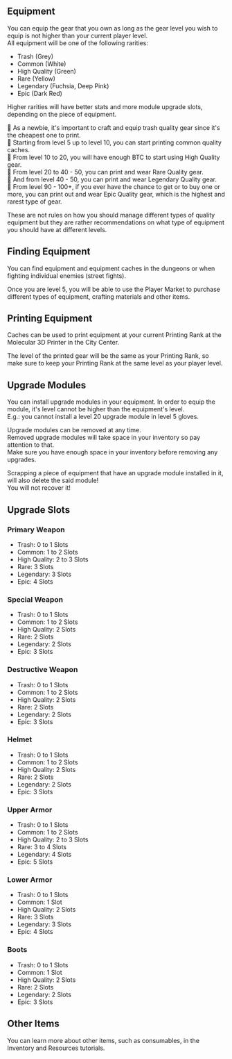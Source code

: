 ## Equipment
You can equip the gear that you own as long as the gear level you wish to equip is not higher than your current player level.  
All equipment will be one of the following rarities:

  - Trash (Grey)
  - Common (White)
  - High Quality (Green)
  - Rare (Yellow)
  - Legendary (Fuchsia, Deep Pink)
  - Epic (Dark Red)

Higher rarities will have better stats and more module upgrade slots, depending on the piece of equipment.  

🔹 As a newbie, it's important to craft and equip trash quality gear since it's the cheapest one to print.  
🔹 Starting from level 5 up to level 10, you can start printing common quality caches.  
🔹 From level 10 to 20, you will have enough BTC to start using High Quality gear.  
🔹 From level 20 to 40 - 50, you can print and wear Rare Quality gear.  
🔹 And from level 40 - 50, you can print and wear Legendary Quality gear.  
🔹 From level 90 - 100+, if you ever have the chance to get or to buy one or more, you can print out and wear Epic Quality gear, which is the highest and rarest type of gear.  

These are not rules on how you should manage different types of quality equipment but they are rather recommendations on what type of equipment you should have at different levels.


## Finding Equipment

You can find equipment and equipment caches in the dungeons or when fighting individual enemies (street fights).  

Once you are level 5, you will be able to use the Player Market to purchase different types of equipment, crafting materials and other items.

## Printing Equipment

Caches can be used to print equipment at your current Printing Rank at the Molecular 3D Printer in the City Center.  

The level of the printed gear will be the same as your Printing Rank, so make sure to keep your Printing Rank at the same level as your player level.  

## Upgrade Modules

You can install upgrade modules in your equipment. In order to equip the module, it's level cannot be higher than the equipment's level.  
E.g.: you cannot install a level 20 upgrade module in level 5 gloves.  

Upgrade modules can be removed at any time.  
Removed upgrade modules will take space in your inventory so pay attention to that.  
Make sure you have enough space in your inventory before removing any upgrades.  

Scrapping a piece of equipment that have an upgrade module installed in it, will also delete the said module!  
You will not recover it!  

## Upgrade Slots

### Primary Weapon
 - Trash: 0 to 1 Slots
 - Common: 1 to 2 Slots
 - High Quality: 2 to 3 Slots
 - Rare: 3 Slots
 - Legendary: 3 Slots
 - Epic: 4 Slots

### Special Weapon
 - Trash: 0 to 1 Slots
 - Common: 1 to 2 Slots
 - High Quality: 2 Slots
 - Rare: 2 Slots
 - Legendary: 2 Slots
 - Epic: 3 Slots

### Destructive Weapon
 - Trash: 0 to 1 Slots
 - Common: 1 to 2 Slots
 - High Quality: 2 Slots
 - Rare: 2 Slots
 - Legendary: 2 Slots
 - Epic: 3 Slots

### Helmet
 - Trash: 0 to 1 Slots
 - Common: 1 to 2 Slots
 - High Quality: 2 Slots
 - Rare: 2 Slots
 - Legendary: 2 Slots
 - Epic: 3 Slots

### Upper Armor
 - Trash: 0 to 1 Slots
 - Common: 1 to 2 Slots
 - High Quality: 2 to 3 Slots
 - Rare: 3 to 4 Slots
 - Legendary: 4 Slots
 - Epic: 5 Slots

### Lower Armor
 - Trash: 0 to 1 Slots
 - Common: 1 Slot
 - High Quality: 2 Slots
 - Rare: 3 Slots
 - Legendary: 3 Slots
 - Epic: 4 Slots

### Boots
 - Trash: 0 to 1 Slots
 - Common: 1 Slot
 - High Quality: 2 Slots
 - Rare: 2 Slots
 - Legendary: 2 Slots
 - Epic: 3 Slots

## Other Items
You can learn more about other items, such as consumables, in the Inventory and Resources tutorials.
